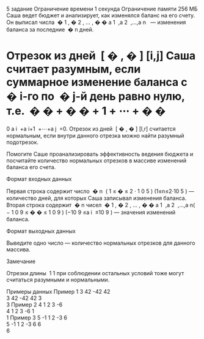 5 задание
Ограничение времени
1 секунда
Ограничение памяти
256 МБ
Саша ведет бюджет и анализирует, как изменялся баланс на его счету. Он выписал числа ﻿
�
1
,
�
2
,
…
,
�
�
a 
1
​
 ,a 
2
​
 ,…,a 
n
​
 ﻿ — изменения баланса за последние ﻿
�
n﻿ дней.

Отрезок из дней ﻿
[
�
,
�
]
[i,j]﻿ Саша считает разумным, если суммарное изменение баланса с ﻿
�
i﻿-го по ﻿
�
j﻿-й день равно нулю, т.е. ﻿
�
�
+
�
�
+
1
+
⋯
+
�
�
=
0
a 
i
​
 +a 
i+1
​
 +⋯+a 
j
​
 =0﻿. Отрезок из дней ﻿
[
�
,
�
]
[l,r]﻿ считается нормальным, если внутри данного отрезка можно найти разумный подотрезок.

Помогите Саше проанализировать эффективность ведения бюджета и посчитайте количество нормальных отрезков в массиве изменений баланса его счета.

Формат входных данных

Первая строка содержит число ﻿
�
n﻿ ﻿
(
1
≤
�
≤
2
⋅
1
0
5
)
(1≤n≤2⋅10 
5
 )﻿ — количество дней, для которых Саша записывал изменения баланса. Вторая строка содержит ﻿
�
n﻿ чисел ﻿
�
1
,
�
2
,
…
,
�
�
a 
1
​
 ,a 
2
​
 ,…,a 
n
​
 ﻿ ﻿
(
−
1
0
9
≤
�
�
≤
1
0
9
)
(−10 
9
 ≤a 
i
​
 ≤10 
9
 )﻿ — значения изменений баланса.

Формат выходных данных

Выведите одно число — количество нормальных отрезков для данного массива.

Замечание

Отрезки длины ﻿
1
1﻿ при соблюдении остальных условий тоже могут считаться разумными и нормальными.

Примеры данных
Пример 1
3
42 -42 42   
3
42 -42 42
3   
3
Пример 2
4
1 2 3 -6   
4
1 2 3 -6
1   
1
Пример 3
5
-1 1 2 -3 6   
5
-1 1 2 -3 6
6   
6
